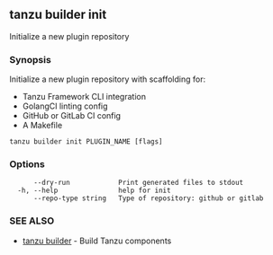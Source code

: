 ## tanzu builder init

Initialize a new plugin repository

### Synopsis

Initialize a new plugin repository with scaffolding for:

* Tanzu Framework CLI integration
* GolangCI linting config
* GitHub or GitLab CI config
* A Makefile

```
tanzu builder init PLUGIN_NAME [flags]
```

### Options

```
      --dry-run            Print generated files to stdout
  -h, --help               help for init
      --repo-type string   Type of repository: github or gitlab
```

### SEE ALSO

* [tanzu builder](tanzu_builder.md)	 - Build Tanzu components

